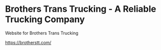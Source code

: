 # Brothers Trans Trucking - A Reliable Trucking Company

Website for Brothers Trans Trucking

https://brotherstt.com/

